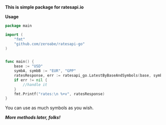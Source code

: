 **This is simple package for ratesapi.io**

**Usage**
```go
package main

import (
    "fmt"
    "github.com/zeroabe/ratesapi-go"
)


func main() {
    base := "USD"
    symbA, symbB := "EUR", "GPP"
    ratesResponse, err := ratesapi_go.LatestByBaseAndSymbols(base, symbA, symbB)
    if err != nil {
        //handle it
    }
    fmt.Printf("rates:\n %+v", ratesResponse)
}
```

You can use as much symbols as you wish.

***More methods later, folks!***